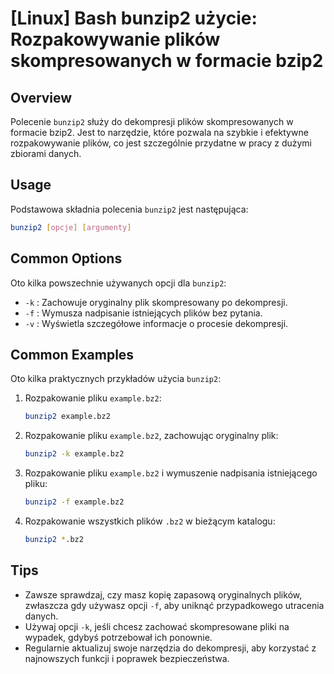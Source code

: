 # [Linux] Bash bunzip2 użycie: Rozpakowywanie plików skompresowanych w formacie bzip2

## Overview
Polecenie `bunzip2` służy do dekompresji plików skompresowanych w formacie bzip2. Jest to narzędzie, które pozwala na szybkie i efektywne rozpakowywanie plików, co jest szczególnie przydatne w pracy z dużymi zbiorami danych.

## Usage
Podstawowa składnia polecenia `bunzip2` jest następująca:

```bash
bunzip2 [opcje] [argumenty]
```

## Common Options
Oto kilka powszechnie używanych opcji dla `bunzip2`:

- `-k` : Zachowuje oryginalny plik skompresowany po dekompresji.
- `-f` : Wymusza nadpisanie istniejących plików bez pytania.
- `-v` : Wyświetla szczegółowe informacje o procesie dekompresji.

## Common Examples
Oto kilka praktycznych przykładów użycia `bunzip2`:

1. Rozpakowanie pliku `example.bz2`:
   ```bash
   bunzip2 example.bz2
   ```

2. Rozpakowanie pliku `example.bz2`, zachowując oryginalny plik:
   ```bash
   bunzip2 -k example.bz2
   ```

3. Rozpakowanie pliku `example.bz2` i wymuszenie nadpisania istniejącego pliku:
   ```bash
   bunzip2 -f example.bz2
   ```

4. Rozpakowanie wszystkich plików `.bz2` w bieżącym katalogu:
   ```bash
   bunzip2 *.bz2
   ```

## Tips
- Zawsze sprawdzaj, czy masz kopię zapasową oryginalnych plików, zwłaszcza gdy używasz opcji `-f`, aby uniknąć przypadkowego utracenia danych.
- Używaj opcji `-k`, jeśli chcesz zachować skompresowane pliki na wypadek, gdybyś potrzebował ich ponownie.
- Regularnie aktualizuj swoje narzędzia do dekompresji, aby korzystać z najnowszych funkcji i poprawek bezpieczeństwa.
